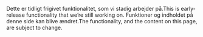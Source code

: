 <span data-ttu-id="28e67-101">Dette er tidligt frigivet funktionalitet, som vi stadig arbejder på.</span><span class="sxs-lookup"><span data-stu-id="28e67-101">This is early-release functionality that we’re still working on.</span></span> <span data-ttu-id="28e67-102">Funktioner og indholdet på denne side kan blive ændret.</span><span class="sxs-lookup"><span data-stu-id="28e67-102">The functionality, and the content on this page, are subject to change.</span></span>
